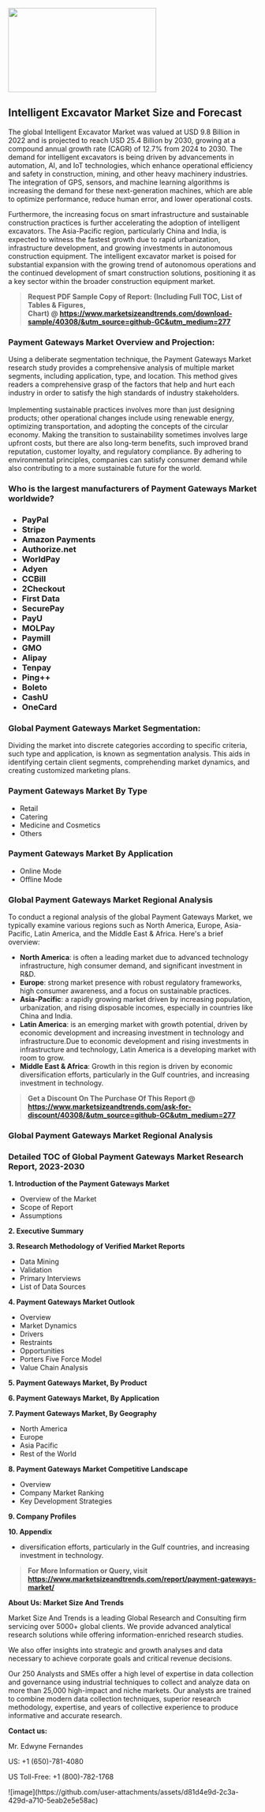 <p><img class="alignnone size-medium wp-image-20088" src="https://ffe5etoiles.com/wp-content/uploads/2024/12/MST1-300x171.png" alt="" width="300" height="171" /></p><h2>Intelligent Excavator Market Size and Forecast</h2><p>The global Intelligent Excavator Market was valued at USD 9.8 Billion in 2022 and is projected to reach USD 25.4 Billion by 2030, growing at a compound annual growth rate (CAGR) of 12.7% from 2024 to 2030. The demand for intelligent excavators is being driven by advancements in automation, AI, and IoT technologies, which enhance operational efficiency and safety in construction, mining, and other heavy machinery industries. The integration of GPS, sensors, and machine learning algorithms is increasing the demand for these next-generation machines, which are able to optimize performance, reduce human error, and lower operational costs.</p><p>Furthermore, the increasing focus on smart infrastructure and sustainable construction practices is further accelerating the adoption of intelligent excavators. The Asia-Pacific region, particularly China and India, is expected to witness the fastest growth due to rapid urbanization, infrastructure development, and growing investments in autonomous construction equipment. The intelligent excavator market is poised for substantial expansion with the growing trend of autonomous operations and the continued development of smart construction solutions, positioning it as a key sector within the broader construction equipment market.</p></p><blockquote id="" class=""><strong>Request PDF Sample Copy of Report: (Including Full TOC, List of Tables &amp; Figures, Chart)&nbsp;@&nbsp;<strong><a href="https://www.marketsizeandtrends.com/download-sample/40308/&utm_source=github-GC&utm_medium=277" target="_blank">https://www.marketsizeandtrends.com/download-sample/40308/&utm_source=github-GC&utm_medium=277</a></strong></strong></blockquote><h3 id="" class="">Payment Gateways Market&nbsp;Overview and Projection:</h3><p id="" class="">Using a deliberate segmentation technique, the Payment Gateways Market research study provides a comprehensive analysis of multiple market segments, including application, type, and location. This method gives readers a comprehensive grasp of the factors that help and hurt each industry in order to satisfy the high standards of industry stakeholders. <br /> <br />Implementing sustainable practices involves more than just designing products; other operational changes include using renewable energy, optimizing transportation, and adopting the concepts of the circular economy. Making the transition to sustainability sometimes involves large upfront costs, but there are also long-term benefits, such improved brand reputation, customer loyalty, and regulatory compliance. By adhering to environmental principles, companies can satisfy consumer demand while also contributing to a more sustainable future for the world.</p><h3 id="" class="">Who is the largest manufacturers of&nbsp;Payment Gateways Market worldwide?</h3><h3 class=""><p><ul><li>PayPal </li><li> Stripe </li><li> Amazon Payments </li><li> Authorize.net </li><li> WorldPay </li><li> Adyen </li><li> CCBill </li><li> 2Checkout </li><li> First Data </li><li> SecurePay </li><li> PayU </li><li> MOLPay </li><li> Paymill </li><li> GMO </li><li> Alipay </li><li> Tenpay </li><li> Ping++ </li><li> Boleto </li><li> CashU </li><li> OneCard</li></ul></p></h3><h3 id="" class="">Global&nbsp;Payment Gateways Market Segmentation:</h3><p id="" class="">Dividing the market into discrete categories according to specific criteria, such type and application, is known as segmentation analysis. This aids in identifying certain client segments, comprehending market dynamics, and creating customized marketing plans.</p><h3 id="" class="">Payment Gateways Market&nbsp;By Type</h3><p><p><ul><li>Retail </li><li> Catering </li><li> Medicine and Cosmetics </li><li> Others</p></li></ul></p></p><h3 id="" class="">Payment Gateways Market&nbsp;By Application</h3><p class=""><p><ul><li>Online Mode </li><li> Offline Mode</li></ul></p></p><h3 id="" class="">Global Payment Gateways Market Regional Analysis</h3><p id="" class="">To conduct a regional analysis of the global Payment Gateways Market, we typically examine various regions such as North America, Europe, Asia-Pacific, Latin America, and the Middle East &amp; Africa. Here's a brief overview:</p><ul><li><strong>North America</strong>: is often a leading market due to advanced technology infrastructure, high consumer demand, and significant investment in R&amp;D.</li><li><strong>Europe</strong>: strong market presence with robust regulatory frameworks, high consumer awareness, and a focus on sustainable practices.</li><li><strong>Asia-Pacific</strong>: a rapidly growing market driven by increasing population, urbanization, and rising disposable incomes, especially in countries like China and India.</li><li><strong>Latin America</strong>: is an emerging market with growth potential, driven by economic development and increasing investment in technology and infrastructure.Due to economic development and rising investments in infrastructure and technology, Latin America is a developing market with room to grow.</li><li><strong>Middle East &amp; Africa</strong>: Growth in this region is driven by economic diversification efforts, particularly in the Gulf countries, and increasing investment in technology.</li></ul><blockquote id="" class=""><strong>Get a Discount On The Purchase Of This Report @ <strong><a href="https://www.marketsizeandtrends.com/ask-for-discount/40308/&utm_source=github-GC&utm_medium=277" target="_blank">https://www.marketsizeandtrends.com/ask-for-discount/40308/&utm_source=github-GC&utm_medium=277</a></strong></strong></blockquote><h3 id="" class="">Global Payment Gateways Market Regional Analysis</h3><h3 id="" class="">Detailed TOC of Global Payment Gateways Market Research Report, 2023-2030</h3><p id="" class=""><strong>1. Introduction of the Payment Gateways Market</strong></p><ul><li>Overview of the Market</li><li>Scope of Report</li><li>Assumptions</li></ul><p id="" class=""><strong>2. Executive Summary</strong></p><p id="" class=""><strong>3. Research Methodology of Verified Market Reports</strong></p><ul><li>Data Mining</li><li>Validation</li><li>Primary Interviews</li><li>List of Data Sources</li></ul><p id="" class=""><strong>4. Payment Gateways Market Outlook</strong></p><ul><li>Overview</li><li>Market Dynamics</li><li>Drivers</li><li>Restraints</li><li>Opportunities</li><li>Porters Five Force Model</li><li>Value Chain Analysis</li></ul><p id="" class=""><strong>5. Payment Gateways Market, By Product</strong></p><p id="" class=""><strong>6. Payment Gateways Market, By Application</strong></p><p id="" class=""><strong>7. Payment Gateways Market, By Geography</strong></p><ul><li>North America</li><li>Europe</li><li>Asia Pacific</li><li>Rest of the World</li></ul><p id="" class=""><strong>8. Payment Gateways Market Competitive Landscape</strong></p><ul><li>Overview</li><li>Company Market Ranking</li><li>Key Development Strategies</li></ul><p id="" class=""><strong>9. Company Profiles</strong></p><p id="" class=""><strong>10. Appendix</strong></p><ul><li>diversification efforts, particularly in the Gulf countries, and increasing investment in technology.</li></ul><blockquote id="" class=""><strong>For More Information or Query, visit <strong><strong><a href="https://www.marketsizeandtrends.com/report/payment-gateways-market/" target="_blank">https://www.marketsizeandtrends.com/report/payment-gateways-market/</a></strong></strong></strong></blockquote><p id="" class=""><strong>About Us: Market Size And Trends</strong></p><p id="" class="">Market Size And Trends is a leading Global Research and Consulting firm servicing over 5000+ global clients. We provide advanced analytical research solutions while offering information-enriched research studies.</p><p id="" class="">We also offer insights into strategic and growth analyses and data necessary to achieve corporate goals and critical revenue decisions.</p><p id="" class="">Our 250 Analysts and SMEs offer a high level of expertise in data collection and governance using industrial techniques to collect and analyze data on more than 25,000 high-impact and niche markets. Our analysts are trained to combine modern data collection techniques, superior research methodology, expertise, and years of collective experience to produce informative and accurate research.</p><p id="" class=""><strong>Contact us:</strong></p><p id="" class="">Mr. Edwyne Fernandes</p><p id="" class="">US: +1 (650)-781-4080</p><p id="" class="">US Toll-Free: +1 (800)-782-1768</p>
![image](https://github.com/user-attachments/assets/d81d4e9d-2c3a-429d-a710-5eab2e5e58ac)
